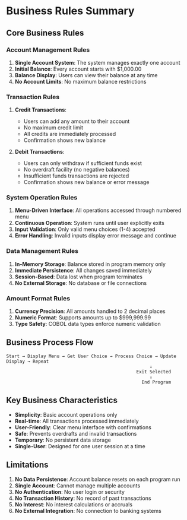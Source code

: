 # Business Rules Summary

## Core Business Rules

### Account Management Rules
1. **Single Account System**: The system manages exactly one account
2. **Initial Balance**: Every account starts with $1,000.00
3. **Balance Display**: Users can view their balance at any time
4. **No Account Limits**: No maximum balance restrictions

### Transaction Rules
1. **Credit Transactions**:
   - Users can add any amount to their account
   - No maximum credit limit
   - All credits are immediately processed
   - Confirmation shows new balance

2. **Debit Transactions**:
   - Users can only withdraw if sufficient funds exist
   - No overdraft facility (no negative balances)
   - Insufficient funds transactions are rejected
   - Confirmation shows new balance or error message

### System Operation Rules
1. **Menu-Driven Interface**: All operations accessed through numbered menu
2. **Continuous Operation**: System runs until user explicitly exits
3. **Input Validation**: Only valid menu choices (1-4) accepted
4. **Error Handling**: Invalid inputs display error message and continue

### Data Management Rules
1. **In-Memory Storage**: Balance stored in program memory only
2. **Immediate Persistence**: All changes saved immediately
3. **Session-Based**: Data lost when program terminates
4. **No External Storage**: No database or file connections

### Amount Format Rules
1. **Currency Precision**: All amounts handled to 2 decimal places
2. **Numeric Format**: Supports amounts up to $999,999.99
3. **Type Safety**: COBOL data types enforce numeric validation

## Business Process Flow

```
Start → Display Menu → Get User Choice → Process Choice → Update Display → Repeat
                                                      ↓
                                                 Exit Selected
                                                      ↓
                                                   End Program
```

## Key Business Characteristics

- **Simplicity**: Basic account operations only
- **Real-time**: All transactions processed immediately
- **User-Friendly**: Clear menu interface with confirmations
- **Safe**: Prevents overdrafts and invalid transactions
- **Temporary**: No persistent data storage
- **Single-User**: Designed for one user session at a time

## Limitations

1. **No Data Persistence**: Account balance resets on each program run
2. **Single Account**: Cannot manage multiple accounts
3. **No Authentication**: No user login or security
4. **No Transaction History**: No record of past transactions
5. **No Interest**: No interest calculations or accruals
6. **No External Integration**: No connection to banking systems
